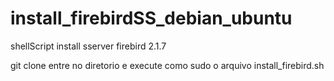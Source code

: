 # install_firebirdSS_debian_ubuntu
shellScript install sserver firebird 2.1.7 

git clone 
entre no diretorio
e execute como sudo o arquivo install_firebird.sh
